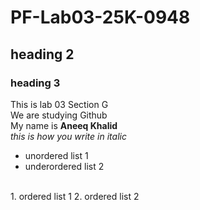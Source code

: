 # PF-Lab03-25K-0948
## heading 2
### heading 3

This is lab 03 Section G 
<br/>
We are studying Github
<br/>
My name is **Aneeq Khalid**
<br/>
_this is how you write in italic_
<br/>
- unordered list 1
- underordered list 2
<br/>
1. ordered list 1
2. ordered list 2
